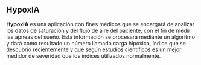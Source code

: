 ## HypoxIA
**HypoxIA** es una aplicación con fines médicos que se encargará de analizar los datos de saturación y del flujo de aire del paciente, con el fin de medir las apneas del sueño. Esta información se procesará mediante un algoritmo y dará como resultado un número llamado carga hipóxica, índice que se descubrió recientemente y que según estudios científicos es un mejor medidor de severidad que los índices utilizados normalmente.

